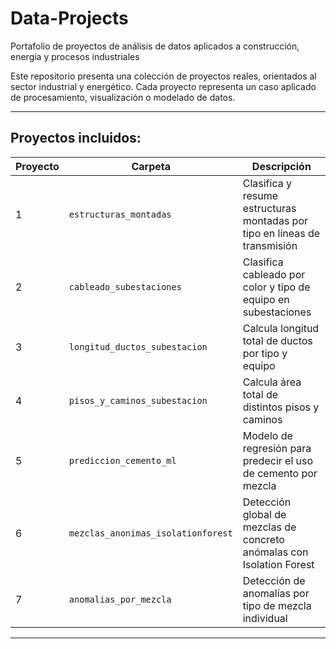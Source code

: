 # Data-Projects
Portafolio de proyectos de análisis de datos aplicados a construcción, energía y procesos industriales

Este repositorio presenta una colección de proyectos reales, orientados al sector industrial y energético. Cada proyecto representa un caso aplicado de procesamiento, visualización o modelado de datos.

---

## Proyectos incluidos:

| Proyecto | Carpeta | Descripción |
|---------|---------|-------------|
| 1 | `estructuras_montadas` | Clasifica y resume estructuras montadas por tipo en líneas de transmisión |
| 2 | `cableado_subestaciones` | Clasifica cableado por color y tipo de equipo en subestaciones |
| 3 | `longitud_ductos_subestacion` | Calcula longitud total de ductos por tipo y equipo |
| 4 | `pisos_y_caminos_subestacion` | Calcula área total de distintos pisos y caminos |
| 5 | `prediccion_cemento_ml` | Modelo de regresión para predecir el uso de cemento por mezcla |
| 6 | `mezclas_anonimas_isolationforest` | Detección global de mezclas de concreto anómalas con Isolation Forest |
| 7 | `anomalias_por_mezcla` | Detección de anomalías por tipo de mezcla individual |

---

